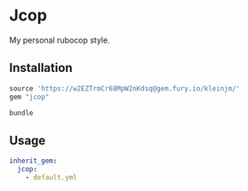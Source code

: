 # Jcop

My personal rubocop style.

## Installation

```rb
source 'https://w2EZTrmCr68MpW2nKdsq@gem.fury.io/kleinjm/'
gem "jcop"
```

```sh
bundle
```

## Usage

```yml
inherit_gem:
  jcop:
    - default.yml
```
